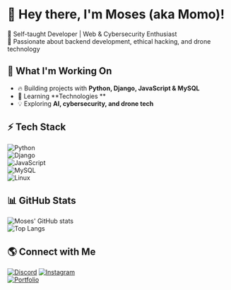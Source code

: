 

<!--
**Azu001-Cyber/Azu001-Cyber** is a ✨ _special_ ✨ repository because its `README.md` (this file) appears on your GitHub profile.

Here are some ideas to get you started:

- 🔭 I’m currently working on ...
- 🌱 I’m currently learning ...
- 👯 I’m looking to collaborate on ...
- 🤔 I’m looking for help with ...
- 💬 Ask me about ...
- 📫 How to reach me: ...
- 😄 Pronouns: ...
- ⚡ Fun fact: ...
-->
# 👾 Hey there, I'm Moses (aka Momo)!  
🔹 Self-taught Developer | Web & Cybersecurity Enthusiast  
🔹 Passionate about backend development, ethical hacking, and drone technology  

## 🚀 What I'm Working On  
- 🔥 Building projects with **Python, Django, JavaScript & MySQL**  
- 🎯 Learning **Technologies **  
- 💡 Exploring **AI, cybersecurity, and drone tech**  

## ⚡ Tech Stack  
![Python](https://img.shields.io/badge/Python-3776AB?style=for-the-badge&logo=python&logoColor=white)  
![Django](https://img.shields.io/badge/Django-092E20?style=for-the-badge&logo=django&logoColor=white)  
![JavaScript](https://img.shields.io/badge/JavaScript-F7DF1E?style=for-the-badge&logo=javascript&logoColor=black)  
![MySQL](https://img.shields.io/badge/MySQL-4479A1?style=for-the-badge&logo=mysql&logoColor=white)  
![Linux](https://img.shields.io/badge/Linux-FCC624?style=for-the-badge&logo=linux&logoColor=black)  

## 📊 GitHub Stats  
![Moses' GitHub stats](https://github-readme-stats.vercel.app/api?username=your-github-username&show_icons=true&theme=tokyonight)  
![Top Langs](https://github-readme-stats.vercel.app/api/top-langs/?username=your-github-username&layout=compact&theme=tokyonight)  

## 🌎 Connect with Me  
 [![Discord](https://img.shields.io/badge/Discord-5865F2?style=for-the-badge&logo=discord&logoColor=white)]()
[![Instagram](https://img.shields.io/badge/Instagram-833AB4?style=for-the-badge&logo=instagram&logoColor=white)](https://instagram.com/cybercodemomo)  
[![Portfolio](https://img.shields.io/badge/Portfolio-000?style=for-the-badge&logo=website&logoColor=white)](your-portfolio-link)  

